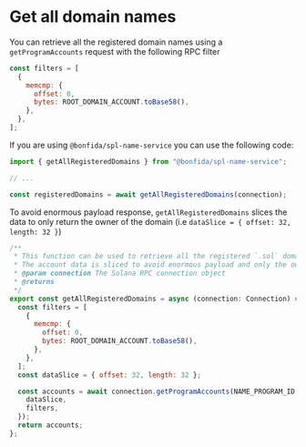 # Get all domain names

You can retrieve all the registered domain names using a `getProgramAccounts` request with the following RPC filter

```js
const filters = [
  {
    memcmp: {
      offset: 0,
      bytes: ROOT_DOMAIN_ACCOUNT.toBase58(),
    },
  },
];
```

If you are using `@bonfida/spl-name-service` you can use the following code:

```js
import { getAllRegisteredDomains } from "@bonfida/spl-name-service";

// ...

const registeredDomains = await getAllRegisteredDomains(connection);
```

To avoid enormous payload response, `getAllRegisteredDomains` slices the data to only return the owner of the domain (i.e `dataSlice = { offset: 32, length: 32 }`)

```js
/**
 * This function can be used to retrieve all the registered `.sol` domains.
 * The account data is sliced to avoid enormous payload and only the owner is returned
 * @param connection The Solana RPC connection object
 * @returns
 */
export const getAllRegisteredDomains = async (connection: Connection) => {
  const filters = [
    {
      memcmp: {
        offset: 0,
        bytes: ROOT_DOMAIN_ACCOUNT.toBase58(),
      },
    },
  ];
  const dataSlice = { offset: 32, length: 32 };

  const accounts = await connection.getProgramAccounts(NAME_PROGRAM_ID, {
    dataSlice,
    filters,
  });
  return accounts;
};
```
